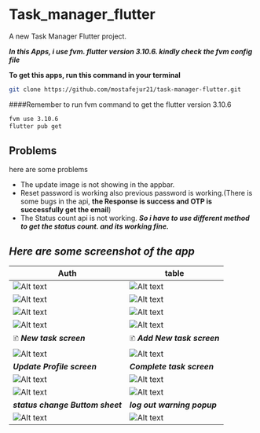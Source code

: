 # Task_manager_flutter

A new Task Manager Flutter project.

**_In this Apps, i use fvm. flutter version 3.10.6. kindly check the fvm config file_** 

**To get this apps, run this command in your terminal**

```bash
git clone https://github.com/mostafejur21/task-manager-flutter.git 
```
####Remember to run fvm command to get the flutter version 3.10.6
```bash
fvm use 3.10.6
flutter pub get
```


## Problems

here are some problems

- The update image is not showing in the appbar.
- Reset password is working also previous password is working.(There is some bugs in the api, **the Response is success and OTP is successfully get the email**)
- The Status count api is not working. **_So i have to use different method to get the status count. and its working fine._**

## _Here are some screenshot of the app_

Auth | table |
------------ | -------------
![Alt text](Screenshot_1691352017.png) | ![Alt text](Screenshot_1691353385.png)
![Alt text](Screenshot_1691352061.png) | ![Alt text](Screenshot_1691352071.png)
![Alt text](Screenshot_1691352075.png) | ![Alt text](Screenshot_1691352080.png)
![Alt text](Screenshot_1691352086.png) | ![Alt text](Screenshot_1691352020.png)
🗈 **_New task screen_** | 🗈 **_Add New task screen_**|
![Alt text](Screenshot_1691352022.png) |  ![Alt text](Screenshot_1691352105.png)
 **_Update Profile screen_**|**_Complete task screen_** |
![Alt text](Screenshot_1691352028.png) | ![Alt text](Screenshot_1691352033.png)
![Alt text](Screenshot_1691352036.png) | ![Alt text](Screenshot_1691352038.png)
**_status change Buttom sheet_** | **_log out warning popup_** |
![Alt text](Screenshot_1691352046.png) | ![Alt text](Screenshot_1691352057.png)
